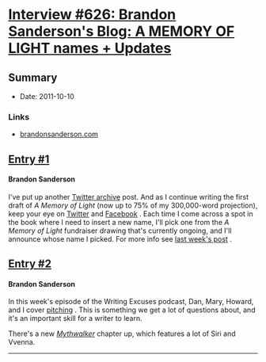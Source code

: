 # [Interview #626: Brandon Sanderson's Blog: A MEMORY OF LIGHT names + Updates](https://www.theoryland.com/intvmain.php?i=626)

## Summary

- Date: 2011-10-10

### Links

- [brandonsanderson.com](http://www.brandonsanderson.com/blog/1023/A-MEMORY-OF-LIGHT-names--Updates)


## [Entry #1](./t-626/1)

#### Brandon Sanderson

I've put up another
[Twitter archive](http://brandonsanderson.com/article/89/Tweets-September-19-October-8-2011)
post. And as I continue writing the first draft of
*A Memory of Light*
(now up to 75% of my 300,000-word projection), keep your eye on
[Twitter](http://twitter.com/BrandSanderson)
and
[Facebook](https://www.facebook.com/Mistborn)
. Each time I come across a spot in the book where I need to insert a new name, I'll pick one from the
*A Memory of Light*
fundraiser drawing that's currently ongoing, and I'll announce whose name I picked. For more info see
[last week's post](http://brandonsanderson.com/blog/1021/)
.

## [Entry #2](./t-626/2)

#### Brandon Sanderson

In this week's episode of the Writing Excuses podcast, Dan, Mary, Howard, and I cover
[pitching](http://www.writingexcuses.com/2011/10/09/)
. This is something we get a lot of questions about, and it's an important skill for a writer to learn.

There's a new
[*Mythwalker*](http://brandonsanderson.com/library/127/Warbreaker-Prime-Mythwalker-Chapter-Eight)
chapter up, which features a lot of Siri and Vvenna.


---

